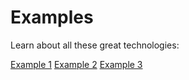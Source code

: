 
# Examples

Learn about all these great technologies:

[Example 1](./example1/index.md)
[Example 2](./example2/index.md)
[Example 3](./example3/index.md)
